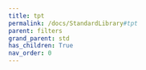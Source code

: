```yaml
---
title: tpt
permalink: /docs/StandardLibrary#tpt
parent: filters
grand_parent: std
has_children: True
nav_order: 0
---
```


